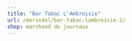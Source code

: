```yaml
---
title: "Bar Tabac L'Ambroisie"
url: /merindol/bar-tabac-lambroisie-2/
shop: marchand de journaux
---
```

